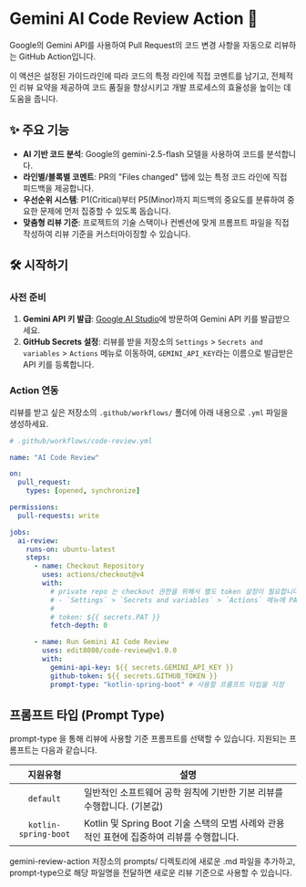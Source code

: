 # Gemini AI Code Review Action 🤖

Google의 Gemini API를 사용하여 Pull Request의 코드 변경 사항을 자동으로 리뷰하는 GitHub Action입니다.

이 액션은 설정된 가이드라인에 따라 코드의 특정 라인에 직접 코멘트를 남기고, 전체적인 리뷰 요약을 제공하여 코드 품질을 향상시키고 개발 프로세스의 효율성을 높이는 데 도움을 줍니다.

## ✨ 주요 기능

- **AI 기반 코드 분석**: Google의 gemini-2.5-flash 모델을 사용하여 코드를 분석합니다.
- **라인별/블록별 코멘트**: PR의 "Files changed" 탭에 있는 특정 코드 라인에 직접 피드백을 제공합니다.
- **우선순위 시스템**: P1(Critical)부터 P5(Minor)까지 피드백의 중요도를 분류하여 중요한 문제에 먼저 집중할 수 있도록 돕습니다.
- **맞춤형 리뷰 기준**: 프로젝트의 기술 스택이나 컨벤션에 맞게 프롬프트 파일을 직접 작성하여 리뷰 기준을 커스터마이징할 수 있습니다.

## 🛠️ 시작하기

### 사전 준비

1.  **Gemini API 키 발급**: [Google AI Studio](https://aistudio.google.com/)에 방문하여 Gemini API 키를 발급받으세요.
2.  **GitHub Secrets 설정**: 리뷰를 받을 저장소의 `Settings` > `Secrets and variables` > `Actions` 메뉴로 이동하여, `GEMINI_API_KEY`라는 이름으로 발급받은 API 키를 등록합니다.

### Action 연동

리뷰를 받고 싶은 저장소의 `.github/workflows/` 폴더에 아래 내용으로 `.yml` 파일을 생성하세요.

```yaml
# .github/workflows/code-review.yml

name: "AI Code Review"

on:
  pull_request:
    types: [opened, synchronize]

permissions:
  pull-requests: write

jobs:
  ai-review:
    runs-on: ubuntu-latest
    steps:
      - name: Checkout Repository
        uses: actions/checkout@v4
        with:
          # private repo 는 checkout 권한을 위해서 별도 token 설정이 필요합니다.
          # - `Settings` > `Secrets and variables` > `Actions` 메뉴에 PAT 이름으로 추가해주세요.
          #
          # token: ${{ secrets.PAT }}
          fetch-depth: 0

      - name: Run Gemini AI Code Review
        uses: edit8080/code-review@v1.0.0
        with:
          gemini-api-key: ${{ secrets.GEMINI_API_KEY }}
          github-token: ${{ secrets.GITHUB_TOKEN }}
          prompt-type: "kotlin-spring-boot" # 사용할 프롬프트 타입을 지정
```

## 프롬프트 타입 (Prompt Type)

prompt-type 을 통해 리뷰에 사용할 기준 프롬프트를 선택할 수 있습니다. 지원되는 프롬프트는 다음과 같습니다.

|       지원유형       | 설명                                                                                      |
| :------------------: | ----------------------------------------------------------------------------------------- |
|      `default`       | 일반적인 소프트웨어 공학 원칙에 기반한 기본 리뷰를 수행합니다. (기본값)                   |
| `kotlin-spring-boot` | Kotlin 및 Spring Boot 기술 스택의 모범 사례와 관용적인 표현에 집중하여 리뷰를 수행합니다. |

gemini-review-action 저장소의 prompts/ 디렉토리에 새로운 .md 파일을 추가하고, prompt-type으로 해당 파일명을 전달하면 새로운 리뷰 기준으로 사용할 수 있습니다.
